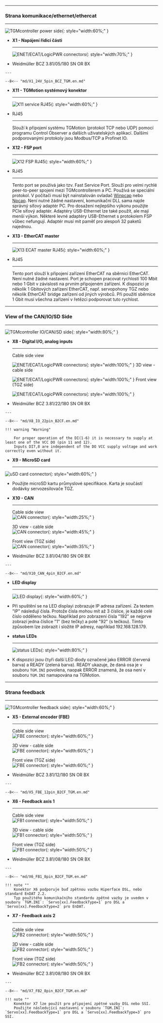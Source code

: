 <!--##Konektory-->
___
### Strana komunikace/ethernet/ethercat
___

![TGMcontroller power side](../img/PWRside.png){: style="width:60%;" }


<div class="grid cards" markdown>

-   **X1 - Napájení řídicí části**

    ---
	![ENET/ECAT/LogicPWR connectors](../../../../source/img/1940760000.svg){: style="width:70%;" }

-    Weidmüller BCZ 3.81/05/180 SN OR BX

	---

	--8<-- "md/X1_24V_5pin_BCZ_TGM.en.md"
	
-   **X11 - TGMotion systémový konektor**

    ---
	![X11 service RJ45](../../../../source/img/RJ45_X11_service.png){: style="width:60%;" }

-   RJ45

	---

	Slouží k připojení systému TGMotion (protokol TCP nebo UDP) pomocí programu Control Observer a dalších uživatelských aplikací.
	Dalšími podporovanými protokoly jsou Modbus/TCP a Profinet IO.
		
-   **X12 - FSP port**

    ---
	![X12 FSP RJ45](../../../../source/img/RJ45_X12_FSP.png){: style="width:60%;" }

-   RJ45

	---

	Tento port se používá jako tzv. Fast Service Port. 
	Slouží pro velmi rychlé peer-to-peer spojení mezi TGMcontrollerem a PC.
	Používá se speciální protokol.
	V počítači musí být nainstalován ovladač [Winpcap](https://www.winpcap.org/) nebo [Npcap](https://npcap.com/). 
	Není nutné žádné nastavení, komunikační DLL sama najde správný síťový adaptér PC. 
	Pro dosažení nejlepšího výkonu použijte PCIe síťový adaptér.
	Adaptéry USB-Ethernet lze také použít, ale mají menší výkon.
	Některé levné adaptéry USB-Ethernet s protokolem FSP vůbec nefungují.
	Adaptér musí mít paměť pro alespoň 32 paketů najednou.
	
-   **X13 - EtherCAT master**

    ---
	![X13 ECAT master RJ45](../../../../source/img/RJ45_X13_master.png){: style="width:60%;" }

-   RJ45

	---

	Tento port slouží k připojení zařízení EtherCAT na sběrnici EtherCAT.
	Není nutné žádné nastavení.
	Port je schopen pracovat rychlostí 100 Mbit nebo 1 Gbit v závislosti na prvním připojeném zařízení.
	K dispozici je několik 1 Gbitových zařízení EtherCAT, např. servopohony TGZ nebo několik EtherCAT bridge zařízení od jiných výrobců.
	Při použití sběrnice 1 Gbit musí všechna zařízení v řetězci podporovat tuto rychlost.
	
	

</div>	

___
### View of the CAN/IO/SD Side
___

![TGMcontroller IO/CAN/SD side](../img/IOside.png){: style="width:80%;" }

<div class="grid cards" markdown>

-   **X8 - Digital I/O, analog inputs**

    ---
	Cable side view   
	
	![ENET/ECAT/LogicPWR connectors](../../../../source/img/1277370000.svg){: style="width:100%;" }
	3D view - cable side   
	
	![ENET/ECAT/LogicPWR connectors](../../../../source/img/1277370000_1.svg){: style="width:100%;" }
	Front view (TGZ side)   
	
	![ENET/ECAT/LogicPWR connectors](../../../../source/img/1277370000_2.svg){: style="width:100%;" }

-    Weidmüller BCZ 3.81/22/180 SN OR BX

	---

	--8<-- "md/X8_IO_22pin_B2CF.en.md"
	
	!!! warning "Warning"	
	
		For proper operation of the DI(1-6) it is necessary to supply at least one of the VCC DO (pin 11 and 12).
		Inputs DI7,8 are independent of the DO VCC supply voltage and work correctly even without it.
	
-   **X9 - MicroSD card**

    ---
![uSD card connector](../../../../source/img/uSD.png){: style="width:60%;" }

-    Použijte microSD kartu průmyslové specifikace. Karta je součástí dodávky servozesilovače TGZ.

-   **X10 - CAN**

    ---
	Cable side view   
	![CAN connector](../../../../source/img/1277270000.svg){: style="width:25%;" }
	
	3D view - cable side   
	![CAN connector](../../../../source/img/1277270000_1.svg){: style="width:45%;" }
	
	Front view (TGZ side)   
	![CAN connector](../../../../source/img/1277270000_2.svg){: style="width:35%;" }

-    Weidmüller BCZ 3.81/04/180 SN OR BX

    ---

	--8<-- "md/X10_CAN_4pin_B2CF.en.md"
	
-	**LED display**

	---
	
	![LED display](../../../../source/img/TGZ_LED.png){: style="width:60%;" }
	
-	Při spuštění se na LED displayi zobrazuje IP adresa zařízení.
	Za textem "IP" následují čísla.
	Protože čísla mohou mít až 3 číslice, je každé celé číslo odděleno tečkou.
	Například pro zobrazení čísla "192" se nejprve zobrazí jedna číslice "1" (bez tečky) a poté "92" (s tečkou).
	Tímto způsobem lze zobrazit i složité IP adresy, například 192.168.128.179.

-	**status LEDs**

	---
	
	![status LEDs](../../../../source/img/LEDsig.png){: style="width:80%;" }
	
-	K dispozici jsou čtyři další LED diody označené jako ERROR (červená barva) a READY (zelená barva).
	READY ukazuje, že daná osa je v souboru `TGM.INI` povolena, naopak ERROR znamená, že osa není v souboru `TGM.INI` namapována na TGMotion.
	

</div>

___
### Strana feedback
___

![TGMcontroller feedback side](../img/FBside.png){: style="width:60%;" }

<div class="grid cards" markdown>

-   **X5 - External encoder (FBE)**

    ---
	Cable side view 	
	![FBE connector](../../../../source/img/1277320000.svg){: style="width:60%;" }
	
	3D view - cable side   
	![FBE connector](../../../../source/img/1277320000_1.svg){: style="width:60%;" }
	
	Front view (TGZ side)   
	![FBE connector](../../../../source/img/1277320000_2.svg){: style="width:60%;" }	

-    Weidmüller BCZ 3.81/12/180 SN OR BX

	---

	--8<-- "md/X5_FBE_12pin_B2CF_TGM.en.md"

-   **X6 - Feedback axis 1**

    ---
	
	Cable side view 	
	![FB1 connector](../../../../source/img/1277290000.svg){: style="width:50%;" }
	
	3D view - cable side   
	![FB1 connector](../../../../source/img/1277290000_1.svg){: style="width:50%;" }
	
	Front view (TGZ side)   
	![FB1 connector](../../../../source/img/1277290000_2.svg){: style="width:50%;" }

-    Weidmüller BCZ 3.81/08/180 SN OR BX

    ---

	--8<-- "md/X6_FB1_8pin_B2CF_TGM.en.md"
	
	!!! note ""
		Konektor X6 podporuje buď zpětnou vazbu Hiperface DSL, nebo standard EnDAT 2.2.
		Typ použitého komunikačního standardu zpětné vazby je uveden v souboru `TGM.INI`: `Servo[xx].FeedbackType=1` pro DSL a `Servo[xx].FeedbackType=2` pro EnDAT.
	
-   **X7 - Feedback axis 2**

    ---
	
	Cable side view 	
	![FB2 connector](../../../../source/img/1277290000.svg){: style="width:50%;" }
	
	3D view - cable side   
	![FB2 connector](../../../../source/img/1277290000_1.svg){: style="width:50%;" }
	
	Front view (TGZ side)   
	![FB2 connector](../../../../source/img/1277290000_2.svg){: style="width:50%;" }

-    Weidmüller BCZ 3.81/08/180 SN OR BX

    ---

	--8<-- "md/X7_FB2_8pin_B2CF_TGM.en.md"
	
	!!! note ""
		Konektor X7 lze použít pro připojení zpětné vazby DSL nebo SSI.
		Použijte následující nastavení v souboru `TGM.INI`: `Servo[xx].FeedbackType=1` pro DSL a `Servo[xx].FeedbackType=3` pro SSI. 
